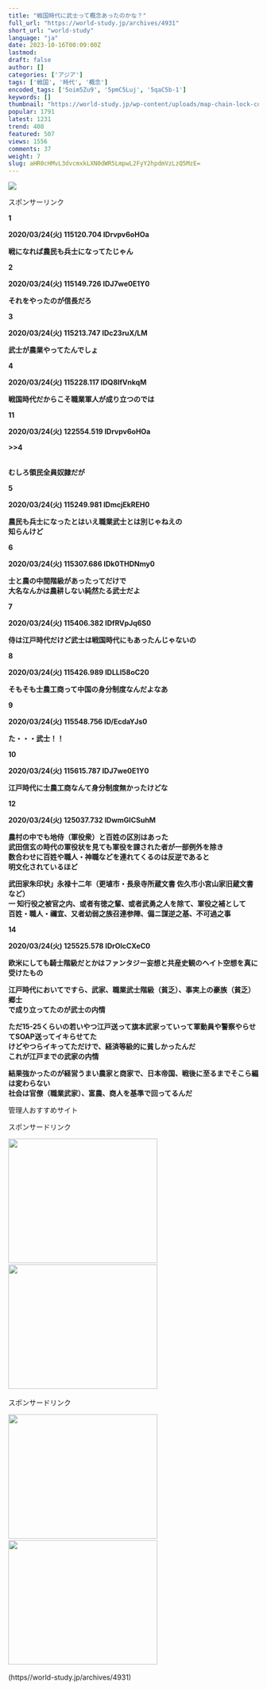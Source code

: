 ```yaml
---
title: "戦国時代に武士って概念あったのかな？"
full_url: "https://world-study.jp/archives/4931"
short_url: "world-study"
language: "ja"
date: 2023-10-16T00:09:00Z
lastmod: 
draft: false
author: []
categories: ['アジア']
tags: ['戦国', '時代', '概念']
encoded_tags: ['5oim5Zu9', '5pmC5Luj', '5qaC5b-1']
keywords: []
thumbnail: "https://world-study.jp/wp-content/uploads/map-chain-lock-concept-padlock-5827845.jpg"
popular: 1791
latest: 1231
trend: 408
featured: 507
views: 1556
comments: 37
weight: 7
slug: aHR0cHMvL3dvcmxkLXN0dWR5LmpwL2FyY2hpdmVzLzQ5MzE=
---
```


![](https://world-study.jp/wp-content/uploads/map-chain-lock-concept-padlock-5827845.jpg)

<div><p class='ps-label'>スポンサーリンク</p><p class='ps-widget'></p><p class='t_h'><strong><p>1 <p> 2020/03/24(火) 115120.704 IDrvpv6oHOa</p></p></strong></p><p class='t_b'><strong><p> 戦になれば農民も兵士になってたじゃん </p></strong></p><p></p><p class='t_b'><strong><p>2 <p> 2020/03/24(火) 115149.726 IDJ7we0E1Y0</p></p></strong></p><p class='t_b'><strong><p> それをやったのが信長だろ </p></strong></p><p class='t_h'><strong><p>3 <p> 2020/03/24(火) 115213.747 IDc23ruX/LM</p></p></strong></p><p class='t_b'><strong><p> 武士が農業やってたんでしょ </p></strong></p><p class='t_h'><strong><p>4 <p> 2020/03/24(火) 115228.117 IDQ8IfVnkqM</p></p></strong></p><p class='t_b'><strong><p> 戦国時代だからこそ職業軍人が成り立つのでは </p></strong></p><p class='t_h t_i'><strong><p>11 <p> 2020/03/24(火) 122554.519 IDrvpv6oHOa</p></p></strong></p><p class='t_b t_i'><strong><p><p class='anchor'>>>4</p><br> むしろ領民全員奴隷だが </p></strong></p><p class='t_h'><strong><p>5 <p> 2020/03/24(火) 115249.981 IDmcjEkREH0</p></p></strong></p><p class='t_b'><strong><p> 農民も兵士になったとはいえ職業武士とは別じゃねえの<br> 知らんけど </p></strong></p><p class='t_h'><strong><p>6 <p> 2020/03/24(火) 115307.686 IDk0THDNmy0</p></p></strong></p><p class='t_b'><strong><p> 士と農の中間階級があったってだけで<br> 大名なんかは農耕しない純然たる武士だよ </p></strong></p><p class='t_h'><strong><p>7 <p> 2020/03/24(火) 115406.382 IDfRVpJq6S0</p></p></strong></p><p class='t_b'><strong><p> 侍は江戸時代だけど武士は戦国時代にもあったんじゃないの </p></strong></p><p class='t_h'><strong><p>8 <p> 2020/03/24(火) 115426.989 IDLLl58oC20</p></p></strong></p><p class='t_b'><strong><p> そもそも士農工商って中国の身分制度なんだよなあ </p></strong></p><p class='t_h'><strong><p>9 <p> 2020/03/24(火) 115548.756 ID/EcdaYJs0</p></p></strong></p><p class='t_b'><strong><p> た・・・武士！！ </p></strong></p><p class='t_h'><strong><p>10 <p> 2020/03/24(火) 115615.787 IDJ7we0E1Y0</p></p></strong></p><p class='t_b'><strong><p> 江戸時代に士農工商なんて身分制度無かったけどな </p></strong></p><p class='t_h'><strong><p>12 <p> 2020/03/24(火) 125037.732 IDwmGlCSuhM</p></p></strong></p><p><strong> 農村の中でも地侍（軍役衆）と百姓の区別はあった<br> 武田信玄の時代の軍役状を見ても軍役を課された者が一部例外を除き<br> 数合わせに百姓や職人・神職などを連れてくるのは反逆であると<br> 明文化されているほど </strong></p><p><strong>武田家朱印状」永禄十二年（更埴市・長泉寺所蔵文書 佐久市小宮山家旧蔵文書など）</strong><br><strong>一 知行役之被官之内、或者有徳之輩、或者武勇之人を除て、軍役之補として</strong><br><strong>百姓・職人・禰宜、又者幼弱之族召連参陣、偏ニ謀逆之基、不可過之事</strong></p><p class='t_h'><strong><p>14 <p> 2020/03/24(火) 125525.578 IDrOlcCXeC0</p></p></strong></p><p><strong> 欧米にしても騎士階級だとかはファンタジー妄想と共産史観のヘイト空想を真に受けたもの </strong></p><p><strong>江戸時代においてですら、武家、職業武士階級（貧乏）、事実上の豪族（貧乏）郷士</strong><br><strong>で成り立ってたのが武士の内情</strong></p><p><strong>ただ15-25くらいの若いやつ江戸送って旗本武家っていって軍動員や警察やらせてSOAP送ってイキらせてた</strong><br><strong>けどやつらイキってただけで、経済等級的に貧しかったんだ</strong><br><strong>これが江戸までの武家の内情</strong></p><p><strong>結果強かったのが経営うまい農家と商家で、日本帝国、戦後に至るまでそこら編は変わらない</strong><br><strong>社会は官僚（職業武家）、富農、商人を基準で回ってるんだ</strong></p> <p class='textwidget custom-html-widget'></p><p class='top_rss_down_title'> 管理人おすすめサイト </p> <p class='rss4'> </p><p class='posts-under-1'>スポンサードリンク</p><a href='https//hb.afl.rakuten.co.jp/hsc/22147dca.3eb27a4d.22147dcb.ab9930ba/?link_type=pict&ut=eyJwYWdlIjoic2hvcCIsInR5cGUiOiJwaWN0IiwiY29sIjoxLCJjYXQiOiI0NCIsImJhbiI6IjQ2MDEzNSIsImFtcCI6ZmFsc2V9' target='_blank' rel='nofollow sponsored noopener'><img src='https//hbb.afl.rakuten.co.jp/hsb/22147dca.3eb27a4d.22147dcb.ab9930ba/?me_id=1&me_adv_id=460135&t=pict' border='0' alt='' title=''></a> <br> <a href='https//px.a8.net/svt/ejp?a8mat=3TD6WR+3C9O2A+2PEO+1I1IKX' rel='nofollow'> <img border='0' width='300' height='250' alt='' src='https//www23.a8.net/svt/bgt?aid=230722875202&wid=005&eno=01&mid=s00000012624009077000&mc=1'></a> <img border='0' width='1' height='1' src='https//www10.a8.net/0.gif?a8mat=3TD6WR+3C9O2A+2PEO+1I1IKX' alt=''> <a href='https//px.a8.net/svt/ejp?a8mat=3TD6WR+4491HU+54ZG+609HT' rel='nofollow'> <img border='0' width='300' height='250' alt='' src='https//www29.a8.net/svt/bgt?aid=230722875249&wid=005&eno=01&mid=s00000023974001009000&mc=1'></a> <img border='0' width='1' height='1' src='https//www18.a8.net/0.gif?a8mat=3TD6WR+4491HU+54ZG+609HT' alt=''> <p class='posts-under-1'>スポンサードリンク</p><a href='https//px.a8.net/svt/ejp?a8mat=3BQDI5+2RFHW2+3D3Q+65U41' rel='nofollow'> <img border='0' width='300' height='250' alt='' src='https//www28.a8.net/svt/bgt?aid=201104861167&wid=005&eno=01&mid=s00000015695001035000&mc=1'></a> <img border='0' width='1' height='1' src='https//www17.a8.net/0.gif?a8mat=3BQDI5+2RFHW2+3D3Q+65U41' alt=''> <a href='https//px.a8.net/svt/ejp?a8mat=3H5J7Z+P0B9U+50+35UAKX' rel='nofollow'> <img border='0' width='300' height='250' alt='' src='https//www23.a8.net/svt/bgt?aid=210210191042&wid=005&eno=01&mid=s00000000018019121000&mc=1'></a> <img border='0' width='1' height='1' src='https//www10.a8.net/0.gif?a8mat=3H5J7Z+P0B9U+50+35UAKX' alt=''> </div>

(https//world-study.jp/archives/4931)
